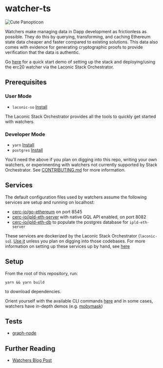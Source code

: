 # watcher-ts

![Cute Panopticon](./docs/watchers-graphic.png)

Watchers make managing data in Dapp development as frictionless as possible. They do this by querying, transforming, and caching Ethereum state data cheaper and faster compared to existing solutions. This data also comes with evidence for generating cryptographic proofs to provide verification that the data is authentic.

Go [here](https://github.com/cerc-io/stack-orchestrator/tree/main/app/data/stacks/erc20) for a quick start demo of setting up the stack and deploying/using the erc20 watcher via the Laconic Stack Orchestrator.


## Prerequisites

### User Mode

- `laconic-so` [Install](https://github.com/cerc-io/stack-orchestrator#setup)

The Laconic Stack Orchestrator provides all the tools to quickly get started with watchers.

### Developer Mode

- `yarn` [Install](https://yarnpkg.com/getting-started/install)
- `postgres` [Install](https://www.postgresql.org/download/)

You'll need the above if you plan on digging into this repo, writing your own watchers, or experimenting with watchers not currently supported by Stack Orchestrator. See [CONTRIBUTING.md](.github/CONTRIBUTING.md) for more information.

## Services

The default configuration files used by watchers assume the following services are setup and running on localhost:

* [cerc-io/go-ethereum](https://github.com/cerc-io/go-ethereum/tree/v1.10.25-statediff-v4) on port 8545
* [cerc-io/ipld-eth-server](https://github.com/cerc-io/ipld-eth-server) with native GQL API enabled, on port 8082
* [cerc-io/ipld-eth-db](https://github.com/cerc-io/ipld-eth-db) to populate the postgres database for `ipld-eth-server`

These services are dockerized by the Laconic Stack Orchestrator (`laconic-so`). [Use it](https://github.com/cerc-io/stack-orchestrator) unless you plan on digging into those codebases. For more information on setting up these services up by hand, see [here](/docs/README.md)

## Setup

From the root of this repository, run:

`yarn && yarn build`

to download dependencies.

Orient yourself with the available CLI commands [here](docs/cli.md) and in some cases, watchers have in-depth demos (e.g. [mobymask](https://github.com/cerc-io/mobymask-watcher-ts))


[//]: # (TODO: ## Generating Watchers)

## Tests

* [graph-node](./packages/graph-node/README.md)

## Further Reading

[//]: # (TODO: link to docs.laconic.com when ready)

- [Watchers Blog Post](https://www.laconic.com/blog/laconic-watchers)
